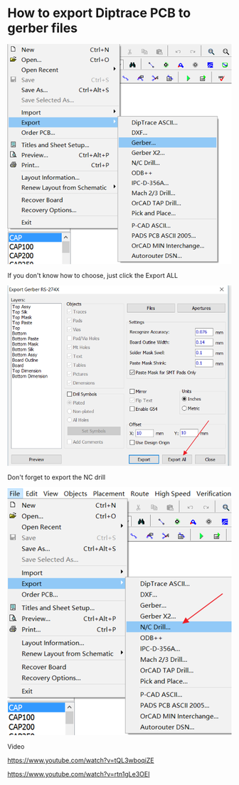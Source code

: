 
# How to export Diptrace PCB to gerber files

 
 ![](images/DIPtrace-gerber-export.png)



If you don't know how to choose, just click the Export ALL 

![](images/DIPtrace-gerber-export-2.png)
 


Don't forget to export the NC drill

![](images/Diptrace-NC-Drill.png)


Video

https://www.youtube.com/watch?v=tQL3wboqiZE

https://www.youtube.com/watch?v=rtn1gLe3OEI